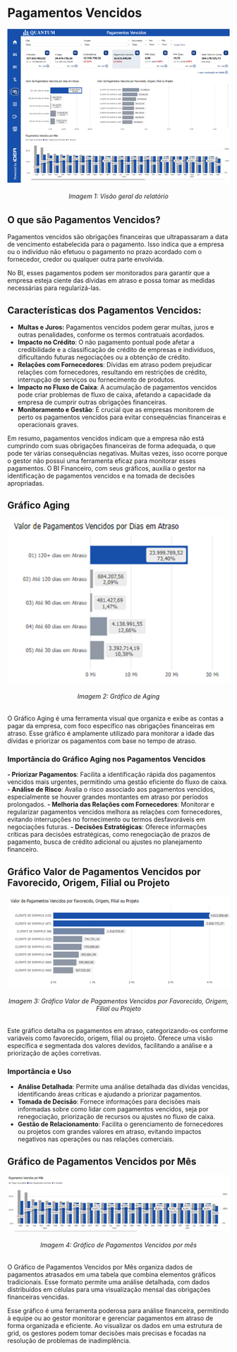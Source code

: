 # Pagamentos Vencidos

![alt text](../assets/pagamentos-vencidos.png)
<h6 align = "center"> Imagem 1: Visão geral do relatório</h6>

## O que são Pagamentos Vencidos?

Pagamentos vencidos são obrigações financeiras que ultrapassaram a data de vencimento estabelecida para o pagamento. Isso indica que a empresa ou o indivíduo não efetuou o pagamento no prazo acordado com o fornecedor, credor ou qualquer outra parte envolvida.

No BI, esses pagamentos podem ser monitorados para garantir que a empresa esteja ciente das dívidas em atraso e possa tomar as medidas necessárias para regularizá-las.

## Características dos Pagamentos Vencidos:

- **Multas e Juros:** Pagamentos vencidos podem gerar multas, juros e outras penalidades, conforme os termos contratuais acordados.
- **Impacto no Crédito**: O não pagamento pontual pode afetar a credibilidade e a classificação de crédito de empresas e indivíduos, dificultando futuras negociações ou a obtenção de crédito.
- **Relações com Fornecedores**: Dívidas em atraso podem prejudicar relações com fornecedores, resultando em restrições de crédito, interrupção de serviços ou fornecimento de produtos.
- **Impacto no Fluxo de Caixa**: A acumulação de pagamentos vencidos pode criar problemas de fluxo de caixa, afetando a capacidade da empresa de cumprir outras obrigações financeiras.
- **Monitoramento e Gestão**: É crucial que as empresas monitorem de perto os pagamentos vencidos para evitar consequências financeiras e operacionais graves.

Em resumo, pagamentos vencidos indicam que a empresa não está cumprindo com suas obrigações financeiras de forma adequada, o que pode ter várias consequências negativas. Muitas vezes, isso ocorre porque o gestor não possui uma ferramenta eficaz para monitorar esses pagamentos. O BI Financeiro, com seus gráficos, auxilia o gestor na identificação de pagamentos vencidos e na tomada de decisões apropriadas.

## Gráfico Aging

![alt text](../assets/pagamentos-vencidos-aging.png)
<h6 align = "center"> Imagem 2: Gráfico de Aging</h6>

O Gráfico Aging é uma ferramenta visual que organiza e exibe as contas a pagar da empresa, com foco específico nas obrigações financeiras em atraso. Esse gráfico é amplamente utilizado para monitorar a idade das dívidas e priorizar os pagamentos com base no tempo de atraso.

### Importância do Gráfico Aging nos Pagamentos Vencidos

**-	Priorizar Pagamentos**: Facilita a identificação rápida dos pagamentos vencidos mais urgentes, permitindo uma gestão eficiente do fluxo de caixa.
**-	Análise de Risco**: Avalia o risco associado aos pagamentos vencidos, especialmente se houver grandes montantes em atraso por períodos prolongados.
**-	Melhoria das Relações com Fornecedores**: Monitorar e regularizar pagamentos vencidos melhora as relações com fornecedores, evitando interrupções no fornecimento ou termos desfavoráveis em negociações futuras.
**-	Decisões Estratégicas**: Oferece informações críticas para decisões estratégicas, como renegociação de prazos de pagamento, busca de crédito adicional ou ajustes no planejamento financeiro.


## Gráfico Valor de Pagamentos Vencidos por Favorecido, Origem, Filial ou Projeto

![alt text](../assets/pagamentos-vencidos-fav.png)
<h6 align = "center"> Imagem 3: Gráfico Valor de Pagamentos Vencidos por Favorecido, Origem, Filial ou Projeto</h6>

Este gráfico detalha os pagamentos em atraso, categorizando-os conforme variáveis como favorecido, origem, filial ou projeto. Oferece uma visão específica e segmentada dos valores devidos, facilitando a análise e a priorização de ações corretivas.

### Importância e Uso

-	**Análise Detalhada**: Permite uma análise detalhada das dívidas vencidas, identificando áreas críticas e ajudando a priorizar pagamentos.
-	**Tomada de Decisão**: Fornece informações para decisões mais informadas sobre como lidar com pagamentos vencidos, seja por renegociação, priorização de recursos ou ajustes no fluxo de caixa.
-	**Gestão de Relacionamento**: Facilita o gerenciamento de fornecedores ou projetos com grandes valores em atraso, evitando impactos negativos nas operações ou nas relações comerciais.

## Gráfico de Pagamentos Vencidos por Mês

![alt text](../assets/pagamentos-vencidos-mes.png)
<h6 align = "center"> Imagem 4: Gráfico de Pagamentos Vencidos por mês</h6>

O Gráfico de Pagamentos Vencidos por Mês organiza dados de pagamentos atrasados em uma tabela que combina elementos gráficos tradicionais. Esse formato permite uma análise detalhada, com dados distribuídos em células para uma visualização mensal das obrigações financeiras vencidas.


Esse gráfico é uma ferramenta poderosa para análise financeira, permitindo à equipe ou ao gestor monitorar e gerenciar pagamentos em atraso de forma organizada e eficiente. Ao visualizar os dados em uma estrutura de grid, os gestores podem tomar decisões mais precisas e focadas na resolução de problemas de inadimplência.
